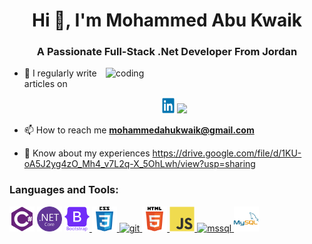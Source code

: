 
<h1 align="center">Hi 👋, I'm Mohammed Abu Kwaik</h1>
<h3 align="center">A Passionate Full-Stack .Net Developer From Jordan</h3>
<img align="right" alt="coding" width="350" src="https://media.tenor.com/NOYF3f82b_gAAAAC/programmer.gif">



- 📝 I regularly write articles on <p align="center"> 
    <img src="https://github.com/devicons/devicon/blob/master/icons/linkedin/linkedin-original.svg" alt="linkedin" width="20" height="25"/>
    <a href="https://www.linkedin.com/in/mohammed-abu-kwaik/">
      <img src="https://readme-typing-svg.herokuapp.com/?lines=Visit%20my%20LinkedIn%20Profile;&font=Bold%20Code&center=true&color=3043d0&pause=1750&size=20">
    </a>
</p>




- 📫 How to reach me **mohammedahukwaik@gmail.com**

- 📄 Know about my experiences https://drive.google.com/file/d/1KU-oA5J2yg4zO_Mh4_v7L2q-X_5OhLwh/view?usp=sharing


<h3 align="left">Languages and Tools:</h3>
<p align="left"> 
<img src="https://github.com/devicons/devicon/blob/master/icons/csharp/csharp-plain.svg" alt="csharp" width="40" height="40"/>
<img src="https://github.com/devicons/devicon/blob/master/icons/dotnetcore/dotnetcore-original.svg" alt="dotnetcore" width="40" height="40"/>
<a href="https://getbootstrap.com" target="_blank" rel="noreferrer"> 
  <img src="https://raw.githubusercontent.com/devicons/devicon/master/icons/bootstrap/bootstrap-plain-wordmark.svg" alt="bootstrap" width="40" height="40"/> </a> 
<a href="https://www.w3schools.com/css/" target="_blank" rel="noreferrer"> 
  <img src="https://raw.githubusercontent.com/devicons/devicon/master/icons/css3/css3-original-wordmark.svg" alt="css3" width="40" height="40"/> </a> 
<a href="https://git-scm.com/" target="_blank" rel="noreferrer"> 
  <img src="https://www.vectorlogo.zone/logos/git-scm/git-scm-icon.svg" alt="git" width="40" height="40"/> </a> 
<a href="https://www.w3.org/html/" target="_blank" rel="noreferrer"> 
  <img src="https://raw.githubusercontent.com/devicons/devicon/master/icons/html5/html5-original-wordmark.svg" alt="html5" width="40" height="40"/> </a> 
<a href="https://developer.mozilla.org/en-US/docs/Web/JavaScript" target="_blank" rel="noreferrer"> 
  <img src="https://raw.githubusercontent.com/devicons/devicon/master/icons/javascript/javascript-original.svg" alt="javascript" width="40" height="40"/> </a> 
<a href="https://www.microsoft.com/en-us/sql-server" target="_blank" rel="noreferrer"> 
  <img src="https://www.svgrepo.com/show/303229/microsoft-sql-server-logo.svg" alt="mssql" width="40" height="40"/> </a> 
<a href="https://www.mysql.com/" target="_blank" rel="noreferrer"> 
  <img src="https://raw.githubusercontent.com/devicons/devicon/master/icons/mysql/mysql-original-wordmark.svg" alt="mysql" width="40" height="40"/> </a>   </p>

